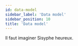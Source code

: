 ```yaml
---
id: data-model
sidebar_label: 'Data model'
sidebar_position: 10
title: 'Data model'
---
```


Il faut imaginer Sisyphe heureux.
